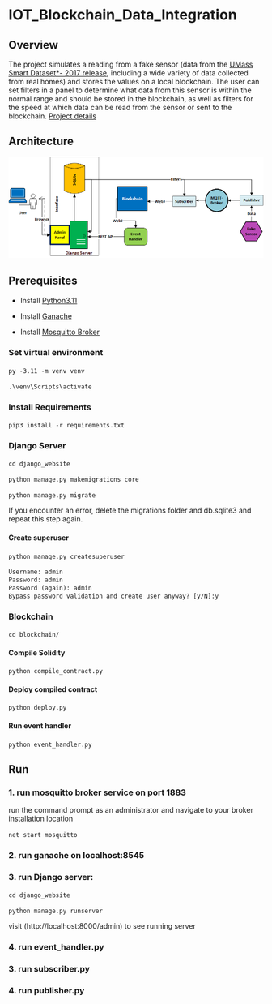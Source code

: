 # IOT_Blockchain_Data_Integration

## Overview

The project simulates a reading from a fake sensor (data from the [UMass Smart Dataset*- 2017 release](https://traces.cs.umass.edu/index.php/Smart/Smart), including a wide variety of data collected from real homes) and stores the values on a local blockchain. The user can set filters in a panel to determine what data from this sensor is within the normal range and should be stored in the blockchain, as well as filters for the speed at which data can be read from the sensor or sent to the blockchain.
[Project details](docs-img%2Fsensor_data_integration.pdf)

## Architecture
<p align="center">
  <img src="docs_imgs/architecture.png" width="600">
</p>

## Prerequisites

- Install [Python3.11](https://www.python.org/downloads/)

- Install [Ganache](https://trufflesuite.com/ganache/)

- Install [Mosquitto Broker](https://mosquitto.org/download/)

### Set virtual environment

`py -3.11 -m venv venv`

`.\venv\Scripts\activate`

### Install Requirements

`pip3 install -r requirements.txt`

### Django Server

`cd django_website`

`python manage.py makemigrations core`

`python manage.py migrate`

If you encounter an error, delete the migrations folder and db.sqlite3 and repeat this step again.

#### Create superuser

`python manage.py createsuperuser`

    Username: admin
    Password: admin
    Password (again): admin
    Bypass password validation and create user anyway? [y/N]:y

### Blockchain

`cd blockchain/`

#### Compile Solidity

`python compile_contract.py`

#### Deploy compiled contract

`python deploy.py`

#### Run event handler

`python event_handler.py`

## Run

### 1. run mosquitto broker service on port 1883

run the command prompt as an administrator and
navigate to your broker installation location

`net start mosquitto`

### 2. run ganache on localhost:8545

### 3. run Django server:

`cd django_website`

`python manage.py runserver`

 visit (http://localhost:8000/admin) to see running server

### 4. run event_handler.py 

### 3. run subscriber.py 

### 4. run publisher.py